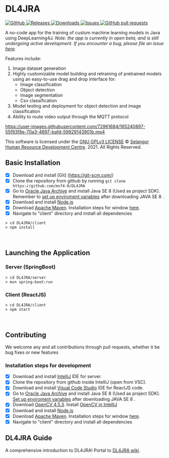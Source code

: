 

<!-- omit in toc -->
# **DL4JRA**
<a href="https://github.com/msf4-0/DL4JRA/blob/main/LICENSE">
    <img alt="GitHub" src="https://img.shields.io/github/license/msf4-0/DL4JRA.svg?color=blue">
</a>
<a href="https://github.com/msf4-0/DL4JRA/releases">
    <img alt="Releases" src="https://img.shields.io/github/release/msf4-0/DL4JRA?color=success" />
</a>
<a href="https://github.com/msf4-0/DL4JRA/releases">
    <img alt="Downloads" src="https://img.shields.io/github/downloads/msf4-0/DL4JRA/total.svg?color=success" />
</a>
<a href="https://github.com/msf4-0/DL4JRA/issues">
      <img alt="Issues" src="https://img.shields.io/github/issues/msf4-0/DL4JRA?color=blue" />
</a>
<a href="https://github.com/msf4-0/DL4JRA/pulls">
    <img alt="GitHub pull requests" src="https://img.shields.io/github/issues-pr/msf4-0/DL4JRA?color=blue" />
</a>

A no-code app for the training of custom machine learning models in Java using DeepLearning4J.
<i>Note: the app is currently in open beta, and is still undergoing active development. If you encounter a bug, please file an issue [here](https://github.com/msf4-0/DL4JRA/issues). </i>
<br>

Features include:
1. Image dataset generation 
2. Highly customizable model building and retraining of pretrained models using an easy-to-use drag and drop interface for:
	- Image classification 
	- Object detection
	- Image segmentation
	- Csv classification
3. Model testing and deployment for object detection and image classification
4. Ability to route video output through the MQTT protocol

https://user-images.githubusercontent.com/72961684/165240897-55f93f8e-70a3-4897-bafd-59929143901b.mp4


This software is licensed under the [GNU GPLv3 LICENSE](/LICENSE) © [Selangor Human Resource Development Centre](http://www.shrdc.org.my/). 2021.  All Rights Reserved.

<!-- omit in toc -->
## **Basic Installation**
- [x] Download and install [Git] (https://git-scm.com/)
- [x] Clone the repository from github by running ```git clone https://github.com/msf4-0/DL4JRA``` 
- [x] Go to [Oracle Java Archive](https://www.oracle.com/java/technologies/javase/javase8-archive-downloads.html) and install Java SE 8 (Used as project SDK). Remember to [set up enviroment variables](https://mkyong.com/java/how-to-set-java_home-on-windows-10/) after downloading JAVA SE 8 .
- [x] Download and install [Node.js](https://nodejs.org/en/download/)
- [x] Download [Apache Maven](https://maven.apache.org/download.cgi). Installation steps for window [here](https://docs.wso2.com/display/IS323/Installing+Apache+Maven+on+Windows).
- [x] Navigate to "client" directory and install all dependencies

```
> cd DL4JRA/client
> npm install
```
<br>

<!-- omit in toc -->
## **Launching the Application**
<!-- omit in toc -->
### **Server (SpringBoot)**
```
> cd DL4JRA/server
> mvn spring-boot:run
```
<!-- omit in toc -->
### **Client (ReactJS)**
```
> cd DL4JRA/client
> npm start
```

<!-- omit in toc -->

<br>
<!-- omit in toc -->

## **Contributing**

We welcome any and all contributions through pull requests, whether it be bug fixes or new features

<!-- omit in toc -->
### **Installation steps for development**
- [x] Download and install [IntelliJ](https://www.jetbrains.com/idea/download/#section=windows) IDE for server.
- [x] Clone the repository from github inside IntelliJ (open from VSC).
- [x] Download and install [Visual Code Studio](https://code.visualstudio.com/) IDE for ReactJS code. 
- [x] Go to [Oracle Java Archive](https://www.oracle.com/java/technologies/javase/javase8-archive-downloads.html) and install Java SE 8 (Used as project SDK). [Set up enviroment variables](https://mkyong.com/java/how-to-set-java_home-on-windows-10/) after downloading JAVA SE 8 .
- [x] Download [OpenCV 4.5.3](https://opencv.org/opencv-4-5-3/). Install [OpenCV in IntelliJ](https://medium.com/@aadimator/how-to-set-up-opencv-in-intellij-idea-6eb103c1d45c)
- [x] Download and install [Node.js](https://nodejs.org/en/download/)
- [x] Download [Apache Maven](https://maven.apache.org/download.cgi). Installation steps for window [here](https://docs.wso2.com/display/IS323/Installing+Apache+Maven+on+Windows).
- [x] Navigate to "client" directory and install all dependencies

## **DL4JRA Guide**
A comprehensive introduction to DL4JRA! Portal to [DL4JRA wiki](https://github.com/msf4-0/DL4JRA/wiki). 

